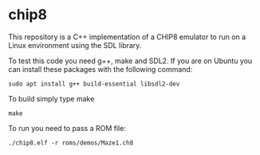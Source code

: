 # chip8

This repository is a C++ implementation of a CHIP8 emulator to run on a Linux environment using the SDL library.

To test this code you need g++, make and SDL2. If you are on Ubuntu you can install these packages with the following command:

```
sudo apt install g++ build-essential libsdl2-dev
```

To build simply type make

```
make
```

To run you need to pass a ROM file:

```
./chip8.elf -r roms/demos/Maze1.ch8
```

